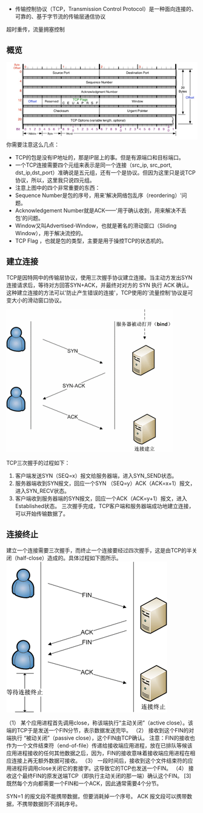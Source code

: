 * 传输控制协议（TCP，Transmission Control Protocol）是一种面向连接的、可靠的、基于字节流的传输层通信协议

超时重传，流量拥塞控制

## 概览
![图1 TCP头](https://github.com/1194964459/FE-Interview-Notebook/blob/main/Network/icon/tcp-head.jpeg?raw=true
)
你需要注意这么几点：

* TCP的包是没有IP地址的，那是IP层上的事。但是有源端口和目标端口。
* 一个TCP连接需要四个元组来表示是同一个连接（src_ip, src_port, dst_ip,dst_port）准确说是五元组，还有一个是协议。但因为这里只是说TCP协议，所以，这里我只说四元组。
* 注意上图中的四个非常重要的东西：
* Sequence Number是包的序号，用来'解决网络包乱序（reordering）'问题。
* Acknowledgement Number就是ACK——'用于确认收到，用来解决不丢包'的问题。
* Window又叫Advertised-Window，也就是著名的滑动窗口（Sliding Window），用于解决流控的。
* TCP Flag ，也就是包的类型，主要是用于操控TCP的状态机的。

## 建立连接
TCP是因特网中的传输层协议，使用三次握手协议建立连接。当主动方发出SYN连接请求后，等待对方回答SYN+ACK，并最终对对方的 SYN 执行 ACK 确认。这种建立连接的方法可以'防止产生错误的连接'，TCP使用的'流量控制'协议是可变大小的滑动窗口协议。 

![图2 TCP的三次握手](https://github.com/1194964459/FE-Interview-Notebook/blob/main/Network/icon/tcp-three-handShake.gif?raw=true)

TCP三次握手的过程如下：
1. 客户端发送SYN（SEQ=x）报文给服务器端，进入SYN_SEND状态。
2. 服务器端收到SYN报文，回应一个SYN （SEQ=y）ACK（ACK=x+1）报文，进入SYN_RECV状态。
3. 客户端收到服务器端的SYN报文，回应一个ACK（ACK=y+1）报文，进入Established状态。
三次握手完成，TCP客户端和服务器端成功地建立连接，可以开始传输数据了。


## 连接终止
建立一个连接需要三次握手，而终止一个连接要经过四次握手，这是由TCP的半关闭（half-close）造成的。具体过程如下图所示。 
![图3 TCP连接的终止](https://github.com/1194964459/FE-Interview-Notebook/blob/main/Network/icon/tcp-four-wave.gif?raw=true)

（1） 某个应用进程首先调用close，称该端执行“主动关闭”（active close）。该端的TCP于是发送一个FIN分节，表示数据发送完毕。
（2） 接收到这个FIN的对端执行 “被动关闭”（passive close），这个FIN由TCP确认。
注意：FIN的接收也作为一个文件结束符（end-of-file）传递给接收端应用进程，放在已排队等候该应用进程接收的任何其他数据之后，因为，FIN的接收意味着接收端应用进程在相应连接上再无额外数据可接收。
（3） 一段时间后，接收到这个文件结束符的应用进程将调用close关闭它的套接字。这导致它的TCP也发送一个FIN。
（4） 接收这个最终FIN的原发送端TCP（即执行主动关闭的那一端）确认这个FIN。 [3] 
既然每个方向都需要一个FIN和一个ACK，因此通常需要4个分节。



SYN=1 的报文段不能携带数据，但要消耗掉一个序号。
ACK 报文段可以携带数据，不携带数据则不消耗序号。